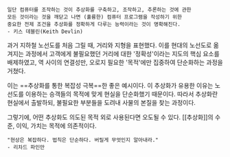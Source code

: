 ```
일단 컴퓨터를 조작하는 것이 추상화를 구축하고, 조작하고, 추론하는 것에 관한 
모든 것이라는 것을 깨닫고 나면 (훌륭한) 컴퓨터 프로그램을 작성하기 위한 
중요한 전제 조건을 추상화를 정확하게 다루는 능력이라는 것이 명확해진다.
- 키스 데블린(Keith Devlin)
```
과거 지하철 노선도를 처음 그릴 때, 거리와 지형을 표현했다.
이를 현대의 노선도로 옮겨지는 과정에서
고객에게 불필요했던 거리에 대한 '정확성'이라는 지도의 핵심 요소를 배제하였고, 
역 사이의 연결성만, 오로지 필요한 '목적'에만 집중하여 단순화하는 과정을 거쳤다.

이는 ==추상화를 통한 복잡성 극복==한 좋은 예시이다.
이 추상화가 유용한 이유는 노선도를 이용하는 승객들의 목적에 맞게 현실을 단순화했기 때문이다.
따라서 추상화란 현실에서 출발하되, 불필요한 부분들을 도려내 사물의 본질을 찾는 과정이다.

그렇기에, 어떤 추상화도 의도된 목적 외로 사용된다면 오도될 수 있다.
[[추상화]]의 수준, 이익, 가치는 목적에 의존적이다.

```
"현상은 복잡하다. 법칙은 단순하다. 버릴게 무엇인지 알아내라."
- 리차드 파인만
```